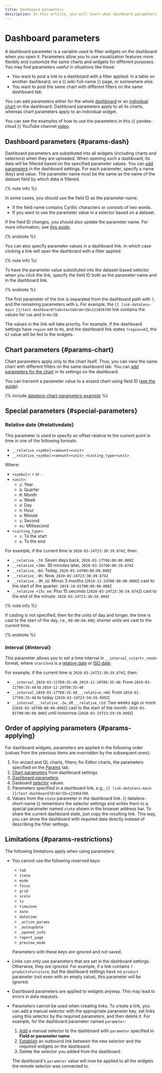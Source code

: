 ```yaml
---
title: Dashboard parameters
description: In this article, you will learn what dashboard parameters are, take a look at the dashboard, chart, and special parameters, learn about the limitations in place and how to apply parameters.
---
```


# Dashboard parameters

A dashboard parameter is a variable used to filter widgets on the dashboard when you open it. Parameters allow you to use visualization features more flexibly and customize the same charts and widgets for different purposes. You may find parameters useful in situations like these:

* You want to post a link to a dashboard with a filter applied: in a table on another dashboard, on a {{ wiki-full-name }} page, or somewhere else.
* You want to post the same chart with different filters on the same dashboard tab.

You can add parameters either for the whole [dashboard](#params-dash) or an [individual chart](#params-chart) on the dashboard. Dashboard parameters apply to all its charts, whereas chart parameters apply to an individual widget.

You can see the examples of how to use the parameters in this {{ yandex-cloud }} YouTube channel [video](https://www.youtube.com/watch?v=fx0BR_RnLNs).

## Dashboard parameters {#params-dash}

Dashboard parameters are substituted into all widgets (including charts and selectors) when they are uploaded. When opening such a dashboard, its data will be filtered based on the specified parameter values. You can [add parameters](../operations/dashboard/add-parameters.md) in the dashboard settings. For each parameter, specify a name (key) and value. The parameter name must be the same as the name of the dataset field by which data is filtered.

{% note info %}

In some cases, you should use the field ID as the parameter name:

* If the field name contains Cyrillic characters or consists of two words.
* If you want to use the parameter value in a selector based on a dataset.

If the field ID changes, you should also update the parameter name. For more information, see [this guide](../operations/chart/add-guid.md).

{% endnote %}

You can also specify parameter values in a dashboard link. In which case clicking a link will open the dashboard with a filter applied.

{% note info %}

To have the parameter value substituted into the dataset-based selector when you click the link, specify the field ID both as the parameter name and in the dashboard link.

{% endnote %}

The first parameter of the link is separated from the dashboard path with `?`, and the remaining parameters with `&`. For example, the `{{ link-datalens-main }}/test-dashboard?tab=test&OrderID=123456789` link contains the values for `tab` and `OrderID`.

The values in the link will take priority. For example, if the dashboard settings have `region` set to `RU`, and the dashboard link states `?region=KZ`, the `KZ` value will be fed to the widgets.


## Chart parameters {#params-chart}

Chart parameters apply only to the chart itself. Thus, you can view the same chart with different filters on the same dashboard tab. You can [add parameters for the chart](../operations/chart/add-parameters.md) in its settings on the dashboard.

You can transmit a parameter value to a wizard chart using field ID ([see the guide](../operations/chart/add-guid.md)).

{% include [datalens-chart-parameters-example](../../_includes/datalens/datalens-chart-parameters-example.md) %}

## Special parameters {#special-parameters}

### Relative date {#relativedate}

This parameter is used to specify an offset relative to the current point in time in one of the following formats:

* `__relative_<symbol><amount><unit>`
* `__relative_<symbol><amount><unit>_<casting_type><unit>`

Where:

* `<symbol>`: `+` or `-`
* `<unit>`:
  * `y`: Year
  * `Q`: Quarter
  * `M`: Month
  * `w`: Week
  * `d`: Day
  * `h`: Hour
  * `m`: Minute
  * `s`: Second
  * `ms`: Millisecond
* `<casting_type>`:
  * `s`: To the start
  * `e`: To the end

For example, if the current time is `2020-03-24T23:30:39.874Z`, then:

* `__relative_-7d`: Seven days back, `2020-03-17T00:00:00.000Z`
* `__relative_+30m`: 30 minutes later, `2020-03-25T00:00:39.874Z`
* `__relative_-0d`: Today, `2020-03-24T00:00:00.000Z`
* `__relative_-0h`: Now, `2020-03-24T23:30:39.874Z`
* `__relative_-3M_sQ`: Minus 3 months (`2019-12-24T00:00:00.000Z`) cast to the start of the quarter: `2019-10-01T00:00:00.000Z`
* `__relative_+15s_em`: Plus 15 seconds (`2020-03-24T23:30:54.874Z`) cast to the end of the minute: `2020-03-24T23:30:59.999Z`

{% note info %}

If casting is not specified, then for the units of day and longer, the time is cast to the start of the day, i.e., `00:00:00.000`; shorter units are cast to the current time.

{% endnote %}

### Interval {#interval}

This parameter allows you to set a time interval in `__interval_<start>_<end>` format, where `start`/`end` is a [relative date](#relativedate) or [ISO date](https://ru.wikipedia.org/wiki/ISO_8601).

For example, if the current time is `2020-03-24T23:30:39.874Z`, then:

* `__interval_2019-03-11T09:35:48_2019-12-28T09:35:48`: From `2019-03-11T09:35:48` to `2019-12-28T09:35:48`
* `__interval_2019-01-17T09:35:48___relative_+0d`: From `2019-01-17T09:35:48` to today (`2020-03-24T23:59:59.999Z`)
* `__interval___relative_-2w_sM___relative_+1d`: Two weeks ago or more (`2020-03-10T00:00:00.000Z`) cast to the start of the month: `2020-03-01T00:00:00.000Z` until tomorrow (`2020-03-25T23:59:59.999Z`)

## Order of applying parameters {#params-applying}

For dashboard widgets, parameters are applied in the following order (values from the previous items are overridden by the subsequent ones):

1. For wizard and QL charts, filters; for Editor charts, the parameters specified on the [Params](../charts/editor/tabs.md#params) tab.
1. [Chart parameters](#params-chart) from dashboard settings.
1. [Dashboard parameters](#params-dash).
1. Dasboard [selector](./selector.md) values.
1. Parameters specified in a dashboard link, e.g., `{{ link-datalens-main }}/test-dashboard?OrderID=123456789`.
1. Values from the `state` parameter in the dashboard link. {{ datalens-short-name }} remembers the selector settings and writes them to a special parameter named `state` shown in the browser address bar. To share the current dashboard state, just copy the resulting link. This way, you can show the dashboard with required data directly instead of describing the filter settings.

## Limitations {#params-restrictions}

The following limitations apply when using parameters:

* You cannot use the following reserved keys:

  * `tab`
  * `state`
  * `mode`
  * `focus`
  * `grid`
  * `scale`
  * `tz`
  * `timezone`
  * `date`
  * `datetime`
  * `_action_params`
  * `_autoupdate`
  * `_opened_info`
  * `report_page`
  * `preview_mode`

  Parameters with these keys are ignored and not saved.

* Links can only use parameters that are set in the dashboard settings. Otherwise, they are ignored. For example, if a link contains `?product=Furniture`, but the dashboard settings have no `product` parameter (not even with an empty value), this parameter will be ignored.
* Dashboard parameters are applied to widgets anyway. This may lead to errors in data requests.
* Parameters cannot be used when creating links. To create a link, you can add a manual selector with the appropriate parameter key, set links using this selector by the required parameters, and then delete it. For example, for the dashboard parameter named `parameter`:

  1. [Add](../operations/dashboard/add-selector.md) a manual selector to the dashboard with `parameter` specified in **Field or parameter name**.
  1. [Establish](../operations/dashboard/create-alias.md) an outbound link between the new selector and the required widgets on the dashboard.
  1. Delete the selector you added from the dashboard.

  The dashboard's `parameter` value will now be applied to all the widgets the remote selector was connected to.
  
